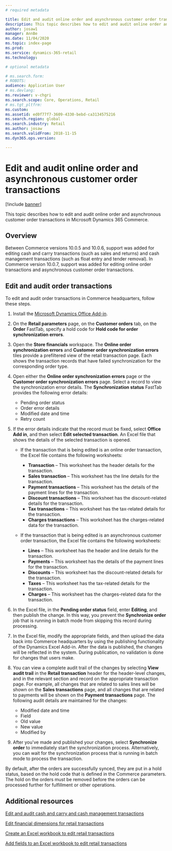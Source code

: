 ```yaml
---
# required metadata

title: Edit and audit online order and asynchronous customer order transactions
description: This topic describes how to edit and audit online order and asynchronous customer order transactions in Microsoft Dynamics 365 Commerce.
author: josaw1
manager: AnnBe
ms.date: 11/04/2020
ms.topic: index-page
ms.prod: 
ms.service: dynamics-365-retail
ms.technology: 

# optional metadata

# ms.search.form: 
# ROBOTS: 
audience: Application User
# ms.devlang: 
ms.reviewer: v-chgri
ms.search.scope: Core, Operations, Retail
# ms.tgt_pltfrm: 
ms.custom: 
ms.assetid: ed0f77f7-3609-4330-bebd-ca3134575216
ms.search.region: global
ms.search.industry: Retail
ms.author: josaw
ms.search.validFrom: 2018-11-15
ms.dyn365.ops.version: 

---
```

# Edit and audit online order and asynchronous customer order transactions

[!include [banner](../includes/banner.md)]

This topic describes how to edit and audit online order and asynchronous customer order transactions in Microsoft Dynamics 365 Commerce.

## Overview

Between Commerce versions 10.0.5 and 10.0.6, support was added for editing cash and carry transactions (such as sales and returns) and cash management transactions (such as float entry and tender removal). In Commerce version 10.0.7, support was added for editing online order transactions and asynchronous customer order transactions.

## Edit and audit order transactions

To edit and audit order transactions in Commerce headquarters, follow these steps.

1. Install the [Microsoft Dynamics Office Add-in](https://appsource.microsoft.com/product/office/WA104379629?tab=Overview).
1. On the **Retail parameters** page, on the **Customer orders** tab, on the **Order** FastTab, specify a hold code for **Hold code for order synchronization errors**.
1. Open the **Store financials** workspace. The **Online order synchronization errors** and **Customer order synchronization errors** tiles provide a prefiltered view of the retail transaction page. Each shows the transaction records that have failed synchronization for the corresponding order type.
1. Open either the **Online order synchronization errors** page or the **Customer order synchronization errors** page. Select a record to view the synchronization error details. The **Synchronization status** FastTab provides the following error details:

    - Pending order status
    - Order error details
    - Modified date and time
    - Retry count

1. If the error details indicate that the record must be fixed, select **Office Add in**, and then select **Edit selected transaction**. An Excel file that shows the details of the selected transaction is opened.

    - If the transaction that is being edited is an online order transaction, the Excel file contains the following worksheets:

        - **Transaction** – This worksheet has the header details for the transaction.
        - **Sales transaction** – This worksheet has the line details for the transaction.
        - **Payment transactions** – This worksheet has the details of the payment lines for the transaction.
        - **Discount transactions** – This worksheet has the discount-related details for the transaction.
        - **Tax transactions** – This worksheet has the tax-related details for the transaction.
        - **Charges transactions** – This worksheet has the charges-related data for the transaction.

    - If the transaction that is being edited is an asynchronous customer order transaction, the Excel file contains the following worksheets:

        - **Lines** – This worksheet has the header and line details for the transaction.
        - **Payments** – This worksheet has the details of the payment lines for the transaction.
        - **Discounts** – This worksheet has the discount-related details for the transaction.
        - **Taxes** – This worksheet has the tax-related details for the transaction.
        - **Charges** – This worksheet has the charges-related data for the transaction.

1. In the Excel file, in the **Pending order status** field, enter **Editing**, and then publish the change. In this way, you prevent the **Synchronize order** job that is running in batch mode from skipping this record during processing.
1. In the Excel file, modify the appropriate fields, and then upload the data back into Commerce headquarters by using the publishing functionality of the Dynamics Excel Add-in. After the data is published, the changes will be reflected in the system. During publication, no validation is done for changes that users make.
1. You can view a complete audit trail of the changes by selecting **View audit trail** in the **Retail transaction** header for the header-level changes, and in the relevant section and record on the appropriate transaction page. For example, all changes that are related to sales lines will be shown on the **Sales transactions** page, and all changes that are related to payments will be shown on the **Payment transactions** page. The following audit details are maintained for the changes:

    - Modified date and time
    - Field
    - Old value
    - New value
    - Modified by

1. After you've made and published your changes, select **Synchronize order** to immediately start the synchronization process. Alternatively, you can wait for the synchronization process that is running in batch mode to process the transaction.

By default, after the orders are successfully synced, they are put in a hold status, based on the hold code that is defined in the Commerce parameters. The hold on the orders must be removed before the orders can be processed further for fulfillment or other operations.

## Additional resources

[Edit and audit cash and carry and cash management transactions](edit-cash-trans.md)

[Edit financial dimensions for retail transactions](edit-financial-dim.md)

[Create an Excel workbook to edit retail transactions](create-excel-edit.md)

[Add fields to an Excel workbook to edit retail transactions](add-fields-excel.md)
